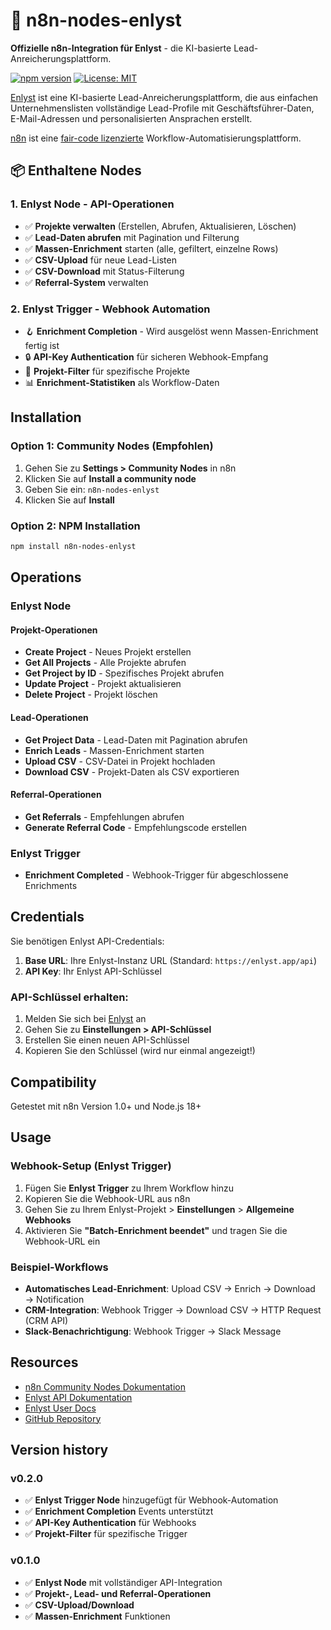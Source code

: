 # 🚀 n8n-nodes-enlyst

**Offizielle n8n-Integration für Enlyst** - die KI-basierte Lead-Anreicherungsplattform.

[![npm version](https://badge.fury.io/js/n8n-nodes-enlyst.svg)](https://badge.fury.io/js/n8n-nodes-enlyst)
[![License: MIT](https://img.shields.io/badge/License-MIT-yellow.svg)](https://opensource.org/licenses/MIT)

[Enlyst](https://enlyst.app) ist eine KI-basierte Lead-Anreicherungsplattform, die aus einfachen Unternehmenslisten vollständige Lead-Profile mit Geschäftsführer-Daten, E-Mail-Adressen und personalisierten Ansprachen erstellt.

[n8n](https://n8n.io/) ist eine [fair-code lizenzierte](https://docs.n8n.io/sustainable-use-license/) Workflow-Automatisierungsplattform.

## 📦 Enthaltene Nodes

### **1. Enlyst Node** - API-Operationen
- ✅ **Projekte verwalten** (Erstellen, Abrufen, Aktualisieren, Löschen)
- ✅ **Lead-Daten abrufen** mit Pagination und Filterung
- ✅ **Massen-Enrichment** starten (alle, gefiltert, einzelne Rows)
- ✅ **CSV-Upload** für neue Lead-Listen
- ✅ **CSV-Download** mit Status-Filterung
- ✅ **Referral-System** verwalten

### **2. Enlyst Trigger** - Webhook Automation
- 🪝 **Enrichment Completion** - Wird ausgelöst wenn Massen-Enrichment fertig ist
- 🔒 **API-Key Authentication** für sicheren Webhook-Empfang
- 🎯 **Projekt-Filter** für spezifische Projekte
- 📊 **Enrichment-Statistiken** als Workflow-Daten

## Installation

### Option 1: Community Nodes (Empfohlen)
1. Gehen Sie zu **Settings > Community Nodes** in n8n
2. Klicken Sie auf **Install a community node**
3. Geben Sie ein: `n8n-nodes-enlyst`
4. Klicken Sie auf **Install**

### Option 2: NPM Installation
```bash
npm install n8n-nodes-enlyst
```

## Operations

### Enlyst Node
#### Projekt-Operationen
- **Create Project** - Neues Projekt erstellen
- **Get All Projects** - Alle Projekte abrufen  
- **Get Project by ID** - Spezifisches Projekt abrufen
- **Update Project** - Projekt aktualisieren
- **Delete Project** - Projekt löschen

#### Lead-Operationen 
- **Get Project Data** - Lead-Daten mit Pagination abrufen
- **Enrich Leads** - Massen-Enrichment starten
- **Upload CSV** - CSV-Datei in Projekt hochladen
- **Download CSV** - Projekt-Daten als CSV exportieren

#### Referral-Operationen
- **Get Referrals** - Empfehlungen abrufen
- **Generate Referral Code** - Empfehlungscode erstellen

### Enlyst Trigger
- **Enrichment Completed** - Webhook-Trigger für abgeschlossene Enrichments

## Credentials

Sie benötigen Enlyst API-Credentials:

1. **Base URL**: Ihre Enlyst-Instanz URL (Standard: `https://enlyst.app/api`)
2. **API Key**: Ihr Enlyst API-Schlüssel

### API-Schlüssel erhalten:
1. Melden Sie sich bei [Enlyst](https://enlyst.app) an
2. Gehen Sie zu **Einstellungen > API-Schlüssel**  
3. Erstellen Sie einen neuen API-Schlüssel
4. Kopieren Sie den Schlüssel (wird nur einmal angezeigt!)

## Compatibility

Getestet mit n8n Version 1.0+ und Node.js 18+

## Usage

### Webhook-Setup (Enlyst Trigger)
1. Fügen Sie **Enlyst Trigger** zu Ihrem Workflow hinzu
2. Kopieren Sie die Webhook-URL aus n8n
3. Gehen Sie zu Ihrem Enlyst-Projekt > **Einstellungen** > **Allgemeine Webhooks**
4. Aktivieren Sie **"Batch-Enrichment beendet"** und tragen Sie die Webhook-URL ein

### Beispiel-Workflows
- **Automatisches Lead-Enrichment**: Upload CSV → Enrich → Download → Notification
- **CRM-Integration**: Webhook Trigger → Download CSV → HTTP Request (CRM API)
- **Slack-Benachrichtigung**: Webhook Trigger → Slack Message

## Resources

* [n8n Community Nodes Dokumentation](https://docs.n8n.io/integrations/#community-nodes)
* [Enlyst API Dokumentation](https://enlyst.app/api-docs)
* [Enlyst User Docs](https://docs.enlyst.app)
* [GitHub Repository](https://github.com/cgaeking/enlyst)

## Version history

### v0.2.0
- ✅ **Enlyst Trigger Node** hinzugefügt für Webhook-Automation
- ✅ **Enrichment Completion** Events unterstützt
- ✅ **API-Key Authentication** für Webhooks
- ✅ **Projekt-Filter** für spezifische Trigger

### v0.1.0  
- ✅ **Enlyst Node** mit vollständiger API-Integration
- ✅ **Projekt-, Lead- und Referral-Operationen**
- ✅ **CSV-Upload/Download** 
- ✅ **Massen-Enrichment** Funktionen
